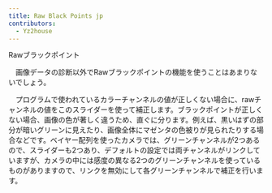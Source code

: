 ```yaml
---
title: Raw Black Points jp
contributors:
  - Yz2house
---
```


<div class="pagetitle">

Rawブラックポイント

</div>

　画像データの診断以外でRawブラックポイントの機能を使うことはあまりないでしょう。

　プログラムで使われているカラーチャンネルの値が正しくない場合に、rawチャンネルの値をこのスライダーを使って補正します。ブラックポイントが正しくない場合、画像の色が著しく違うため、直ぐに分ります。例えば、黒いはずの部分が暗いグリーンに見えたり、画像全体にマゼンタの色被りが見られたりする場合などです。ベイヤー配列を使ったカメラでは、グリーンチャンネルが2つあるので、スライダーも2つあり、デフォルトの設定では両チャンネルがリンクしていますが、カメラの中には感度の異なる2つのグリーンチャンネルを使っているものがありますので、リンクを無効にして各グリーンチャンネルで補正を行います。
